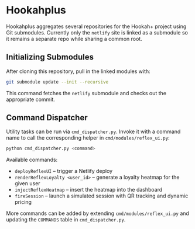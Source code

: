 # Hookahplus

Hookahplus aggregates several repositories for the Hookah+ project using Git submodules. Currently only the `netlify` site is linked as a submodule so it remains a separate repo while sharing a common root.

## Initializing Submodules
After cloning this repository, pull in the linked modules with:

```bash
git submodule update --init --recursive
```

This command fetches the `netlify` submodule and checks out the appropriate commit.

## Command Dispatcher
Utility tasks can be run via `cmd_dispatcher.py`. Invoke it with a command name to call the corresponding helper in `cmd/modules/reflex_ui.py`:

```bash
python cmd_dispatcher.py <command>
```

Available commands:
- `deployReflexUI` – trigger a Netlify deploy
- `renderReflexLoyalty <user_id>` – generate a loyalty heatmap for the given user
- `injectReflexHeatmap` – insert the heatmap into the dashboard
- `fireSession` – launch a simulated session with QR tracking and dynamic pricing

More commands can be added by extending `cmd/modules/reflex_ui.py` and updating the `COMMANDS` table in `cmd_dispatcher.py`.
